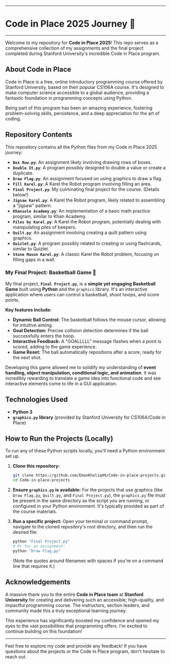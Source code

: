 
-----

# Code in Place 2025 Journey 🚀

-----

Welcome to my repository for **Code in Place 2025**\! This repo serves as a comprehensive collection of my assignments and the final project completed during Stanford University's incredible Code in Place program.

## About Code in Place

Code in Place is a free, online introductory programming course offered by Stanford University, based on their popular CS106A course. It's designed to make computer science accessible to a global audience, providing a fantastic foundation in programming concepts using Python.

Being part of this program has been an amazing experience, fostering problem-solving skills, persistence, and a deep appreciation for the art of coding.

## Repository Contents

This repository contains all the Python files from my Code in Place 2025 journey:

  * **`Box Row.py`**: An assignment likely involving drawing rows of boxes.
  * **`Double It.py`**: A program possibly designed to double a value or create a duplicate.
  * **`Draw Flag.py`**: An assignment focused on using graphics to draw a flag.
  * **`Fill Karel.py`**: A Karel the Robot program involving filling an area.
  * **`Final Project.py`**: My culminating final project for the course. (Details below\!)
  * **`Jigsaw Karel.py`**: A Karel the Robot program, likely related to assembling a "jigsaw" pattern.
  * **`Khansole Academy.py`**: An implementation of a basic math practice program, similar to Khan Academy.
  * **`Piles by Karel.py`**: A Karel the Robot program, potentially dealing with manipulating piles of beepers.
  * **`Quilt.py`**: An assignment involving creating a quilt pattern using graphics.
  * **`Quizlet.py`**: A program possibly related to creating or using flashcards, similar to Quizlet.
  * **`Stone Mason Karel.py`**: A classic Karel the Robot problem, focusing on filling gaps in a wall.

### My Final Project: Basketball Game 🏀

My final project, **`Final Project.py`**, is a **simple yet engaging Basketball Game** built using **Python** and the `graphics` library. It's an interactive application where users can control a basketball, shoot hoops, and score points.

**Key features include:**

  * **Dynamic Ball Control:** The basketball follows the mouse cursor, allowing for intuitive aiming.
  * **Goal Detection:** Precise collision detection determines if the ball successfully enters the hoop.
  * **Interactive Feedback:** A "GOALLLLL" message flashes when a point is scored, adding to the game experience.
  * **Game Reset:** The ball automatically repositions after a score, ready for the next shot.

Developing this game allowed me to solidify my understanding of **event handling, object manipulation, conditional logic, and animation**. It was incredibly rewarding to translate a game idea into functional code and see interactive elements come to life in a GUI application.


## Technologies Used

  * **Python 3**
  * **`graphics.py` library** (provided by Stanford University for CS106A/Code in Place)

## How to Run the Projects (Locally)

To run any of these Python scripts locally, you'll need a Python environment set up.

1.  **Clone this repository:**

    ```bash
    git clone https://github.com/EmanKhaliq49/Code-in-place-projects.git
    cd Code-in-place-projects
    ```

2.  **Ensure `graphics.py` is available:** For the projects that use graphics (like `Draw Flag.py`, `Quilt.py`, and `Final Project.py`), the `graphics.py` file must be present in the same directory as the script you are running, or configured in your Python environment. It's typically provided as part of the course materials.

3.  **Run a specific project:**
    Open your terminal or command prompt, navigate to the cloned repository's root directory, and then run the desired file:

    ```bash
    python "Final Project.py"
    # Or for an assignment:
    python "Draw Flag.py"
    ```

    (Note the quotes around filenames with spaces if you're on a command line that requires it.)

## Acknowledgements

A massive thank you to the entire **Code in Place team** at **Stanford University** for creating and delivering such an accessible, high-quality, and impactful programming course. The instructors, section leaders, and community made this a truly exceptional learning journey.

This experience has significantly boosted my confidence and opened my eyes to the vast possibilities that programming offers. I'm excited to continue building on this foundation\!

-----

Feel free to explore my code and provide any feedback\! If you have questions about the projects or the Code in Place program, don't hesitate to reach out.
